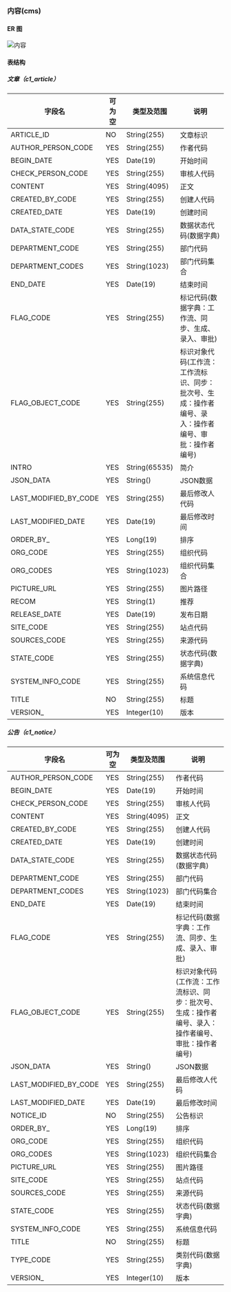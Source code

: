 
### 内容(cms)

#### ER 图

![内容](cms.png)

#### 表结构

##### 文章（c1_article）

字段名|可为空|类型及范围|说明
---|---|---|---
ARTICLE_ID|NO|String(255)|文章标识
AUTHOR_PERSON_CODE|YES|String(255)|作者代码
BEGIN_DATE|YES|Date(19)|开始时间
CHECK_PERSON_CODE|YES|String(255)|审核人代码
CONTENT|YES|String(4095)|正文
CREATED_BY_CODE|YES|String(255)|创建人代码
CREATED_DATE|YES|Date(19)|创建时间
DATA_STATE_CODE|YES|String(255)|数据状态代码(数据字典)
DEPARTMENT_CODE|YES|String(255)|部门代码
DEPARTMENT_CODES|YES|String(1023)|部门代码集合
END_DATE|YES|Date(19)|结束时间
FLAG_CODE|YES|String(255)|标记代码(数据字典：工作流、同步、生成、录入、审批)
FLAG_OBJECT_CODE|YES|String(255)|标识对象代码(工作流：工作流标识、同步：批次号、生成：操作者编号、录入：操作者编号、审批：操作者编号)
INTRO|YES|String(65535)|简介
JSON_DATA|YES|String()|JSON数据
LAST_MODIFIED_BY_CODE|YES|String(255)|最后修改人代码
LAST_MODIFIED_DATE|YES|Date(19)|最后修改时间
ORDER_BY_|YES|Long(19)|排序
ORG_CODE|YES|String(255)|组织代码
ORG_CODES|YES|String(1023)|组织代码集合
PICTURE_URL|YES|String(255)|图片路径
RECOM|YES|String(1)|推荐
RELEASE_DATE|YES|Date(19)|发布日期
SITE_CODE|YES|String(255)|站点代码
SOURCES_CODE|YES|String(255)|来源代码
STATE_CODE|YES|String(255)|状态代码(数据字典)
SYSTEM_INFO_CODE|YES|String(255)|系统信息代码
TITLE|NO|String(255)|标题
VERSION_|YES|Integer(10)|版本

##### 公告（c1_notice）

字段名|可为空|类型及范围|说明
---|---|---|---
AUTHOR_PERSON_CODE|YES|String(255)|作者代码
BEGIN_DATE|YES|Date(19)|开始时间
CHECK_PERSON_CODE|YES|String(255)|审核人代码
CONTENT|YES|String(4095)|正文
CREATED_BY_CODE|YES|String(255)|创建人代码
CREATED_DATE|YES|Date(19)|创建时间
DATA_STATE_CODE|YES|String(255)|数据状态代码(数据字典)
DEPARTMENT_CODE|YES|String(255)|部门代码
DEPARTMENT_CODES|YES|String(1023)|部门代码集合
END_DATE|YES|Date(19)|结束时间
FLAG_CODE|YES|String(255)|标记代码(数据字典：工作流、同步、生成、录入、审批)
FLAG_OBJECT_CODE|YES|String(255)|标识对象代码(工作流：工作流标识、同步：批次号、生成：操作者编号、录入：操作者编号、审批：操作者编号)
JSON_DATA|YES|String()|JSON数据
LAST_MODIFIED_BY_CODE|YES|String(255)|最后修改人代码
LAST_MODIFIED_DATE|YES|Date(19)|最后修改时间
NOTICE_ID|NO|String(255)|公告标识
ORDER_BY_|YES|Long(19)|排序
ORG_CODE|YES|String(255)|组织代码
ORG_CODES|YES|String(1023)|组织代码集合
PICTURE_URL|YES|String(255)|图片路径
SITE_CODE|YES|String(255)|站点代码
SOURCES_CODE|YES|String(255)|来源代码
STATE_CODE|YES|String(255)|状态代码(数据字典)
SYSTEM_INFO_CODE|YES|String(255)|系统信息代码
TITLE|NO|String(255)|标题
TYPE_CODE|YES|String(255)|类别代码(数据字典)
VERSION_|YES|Integer(10)|版本
